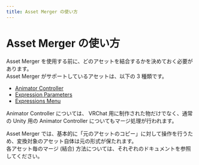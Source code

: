 ```yaml
---
title: Asset Merger の使い方
---
```


# Asset Merger の使い方

Asset Merger を使用する前に、どのアセットを結合するかを決めておく必要があります。  
Asset Merger がサポートしているアセットは、以下の 3 種類です。

-   [Animator Controller](/vrchat/asset-merger/guides/how-to-use/animator-controller)
-   [Expression Parameters](/vrchat/asset-merger/guides/how-to-use/expression-parameters)
-   [Expressions Menu](/vrchat/asset-merger/guides/how-to-use/expressions-menu)

Animator Controller については、 VRChat 用に制作された物だけでなく、通常の Unity 用の Animator Controller についてもマージ処理が行われます。

Asset Merger では、基本的に「元のアセットのコピー」に対して操作を行うため、変換対象のアセット自体は元の形式が保たれます。  
各アセット毎のマージ (結合) 方法については、それぞれのドキュメントを参照してください。
